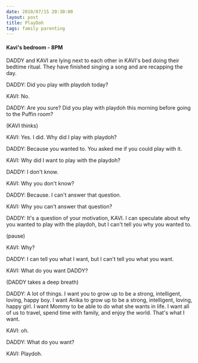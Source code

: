 ```yaml
---
date: 2010/07/15 20:30:00
layout: post
title: PlayDoh
tags: family parenting
---
```


#### Kavi's bedroom - 8PM

DADDY and KAVI are lying next to each other in KAVI's bed doing their
bedtime ritual. They have finished singing a song and are recapping the
day.

DADDY: Did you play with playdoh today?

KAVI: No.

DADDY: Are you sure? Did you play with playdoh this morning before going to
the Puffin room?

(KAVI thinks)

KAVI: Yes. I did. Why did I play with playdoh?

DADDY: Because you wanted to. You asked me if you could play with it.

KAVI: Why did I want to play with the playdoh?

DADDY: I don't know.

KAVI: Why you don't know?

DADDY: Because. I can't answer that question.

KAVI: Why you can't answer that question?

DADDY: It's a question of your motivation, KAVI. I can speculate about why
you wanted to play with the playdoh, but I can't tell you why you wanted
to.

(pause)

KAVI: Why?

DADDY: I can tell you what I want, but I can't tell you what you want.

KAVI: What do you want DADDY?

(DADDY takes a deep breath)

DADDY: A lot of things. I want you to grow up to be a strong, intelligent,
loving, happy boy. I want Anika to grow up to be a strong, intelligent,
loving, happy girl. I want Mommy to be able to do what she wants in life. I
want all of us to travel, spend time with family, and enjoy the world. That's
what I want.

KAVI: oh.

DADDY: What do you want?

KAVI: Playdoh.
